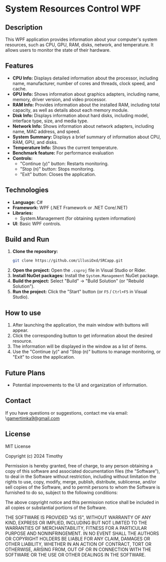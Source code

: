 # System Resources Control WPF

## Description

This WPF application provides information about your computer's system resources, such as CPU, GPU, RAM, disks, network, and temperature. It allows users to monitor the state of their hardware.

## Features

*   **CPU Info:** Displays detailed information about the processor, including name, manufacturer, number of cores and threads, clock speed, and cache.
*   **GPU Info:** Shows information about graphics adapters, including name, memory, driver version, and video processor.
*   **RAM Info:** Provides information about the installed RAM, including total capacity, as well as details about each memory module.
*   **Disk Info:** Displays information about hard disks, including model, interface type, size, and media type.
*   **Network Info:** Shows information about network adapters, including name, MAC address, and speed.
*   **System Summary:** Displays a brief summary of information about CPU, RAM, GPU, and disks.
*   **Temperature Info:** Shows the current temperature.
*   **Benchmark feature:** For performance evaluation
*   **Controls:**
    *   "Continue (y)" button: Restarts monitoring.
    *   "Stop (n)" button: Stops monitoring.
    *   "Exit" button: Closes the application.

## Technologies

*   **Language:** C#
*   **Framework:** WPF (.NET Framework or .NET Core/.NET)
*   **Libraries:**
    *   System.Management (for obtaining system information)
*   **UI**: Basic WPF controls.

## Build and Run

1.  **Clone the repository:**
    ```bash
    git clone https://github.com/illusiOxd/SRCapp.git
    ```
2.  **Open the project:** Open the `.csproj` file in Visual Studio or Rider.
3.  **Install NuGet packages:** Install the `System.Management` NuGet package.
4.  **Build the project:** Select "Build" -> "Build Solution" (or "Rebuild Solution").
5.  **Run the project:** Click the "Start" button (or `F5` / `Ctrl+F5` in Visual Studio).

## How to use

1.  After launching the application, the main window with buttons will appear.
2.  Click the corresponding button to get information about the desired resource.
3.  The information will be displayed in the window as a list of items.
4.  Use the "Continue (y)" and "Stop (n)" buttons to manage monitoring, or "Exit" to close the application.

## Future Plans

*   Potential improvements to the UI and organization of information.

## Contact

If you have questions or suggestions, contact me via email: \gamertimka9@gmail.com

## License

MIT License

Copyright (c) 2024 Timothy

Permission is hereby granted, free of charge, to any person obtaining a copy
of this software and associated documentation files (the "Software"), to deal
in the Software without restriction, including without limitation the rights
to use, copy, modify, merge, publish, distribute, sublicense, and/or sell
copies of the Software, and to permit persons to whom the Software is
furnished to do so, subject to the following conditions:

The above copyright notice and this permission notice shall be included in all
copies or substantial portions of the Software.

THE SOFTWARE IS PROVIDED "AS IS", WITHOUT WARRANTY OF ANY KIND, EXPRESS OR
IMPLIED, INCLUDING BUT NOT LIMITED TO THE WARRANTIES OF MERCHANTABILITY,
FITNESS FOR A PARTICULAR PURPOSE AND NONINFRINGEMENT. IN NO EVENT SHALL THE
AUTHORS OR COPYRIGHT HOLDERS BE LIABLE FOR ANY CLAIM, DAMAGES OR OTHER
LIABILITY, WHETHER IN AN ACTION OF CONTRACT, TORT OR OTHERWISE, ARISING FROM,
OUT OF OR IN CONNECTION WITH THE SOFTWARE OR THE USE OR OTHER DEALINGS IN THE
SOFTWARE.
